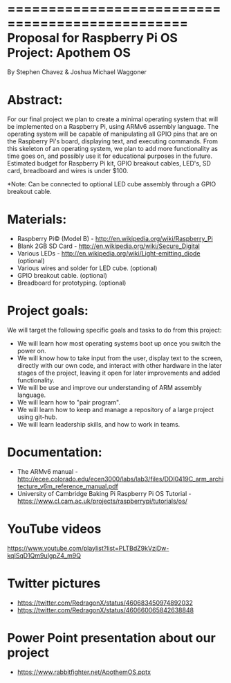 ================================================
Proposal for Raspberry Pi OS Project: Apothem OS
================================================

By Stephen Chavez & Joshua Michael Waggoner

Abstract:
=========

For our final project we plan to create a minimal operating system that will be
implemented on a Raspberry Pi, using ARMv6 assembly language. The operating
system will be capable of manipulating all GPIO pins that are on the Raspberry
Pi's board, displaying text, and executing commands. From this skeleton of an 
operating system, we plan to add more functionality as time goes on, and possibly
use it for educational purposes in the future. Estimated budget for Raspberry Pi kit,
GPIO breakout cables, LED's, SD card, breadboard and wires is under $100. 

*Note: Can be connected to optional LED cube assembly through a GPIO breakout cable.

Materials:
==========

- Raspberry Pi© (Model B) - http://en.wikipedia.org/wiki/Raspberry_Pi
- Blank 2GB SD Card -  http://en.wikipedia.org/wiki/Secure_Digital
- Various LEDs - http://en.wikipedia.org/wiki/Light-emitting_diode (optional)
- Various wires and solder for LED cube. (optional)
- GPIO breakout cable. (optional)
- Breadboard for prototyping. (optional) 


Project goals:
==============

We will target the following specific goals and tasks to do from this project:
   - We will learn how most operating systems boot up once you switch the power on.
   - We will know how to take input from the user, display text to the screen,
     directly with our own code, and interact with other hardware in the later stages 
     of the project, leaving it open for later improvements and added functionality.
   - We will be use and improve our understanding of ARM assembly language.
   - We will learn how to "pair program".
   - We will learn how to keep and manage a repository of a large project using git-hub.
   - We will learn leadership skills, and how to work in teams.

Documentation:
==============

- The ARMv6 manual - http://ecee.colorado.edu/ecen3000/labs/lab3/files/DDI0419C_arm_architecture_v6m_reference_manual.pdf
- University of Cambridge Baking Pi Raspberry Pi OS Tutorial - https://www.cl.cam.ac.uk/projects/raspberrypi/tutorials/os/

YouTube videos
==============
https://www.youtube.com/playlist?list=PLTBdZ9kVzjDw-kqISqD1Qm9uIgpZ4_m9Q

Twitter pictures
================

- https://twitter.com/RedragonX/status/460683450974892032
- https://twitter.com/RedragonX/status/460660065842638848

Power Point presentation about our project
==========================================
- https://www.rabbitfighter.net/ApothemOS.pptx
